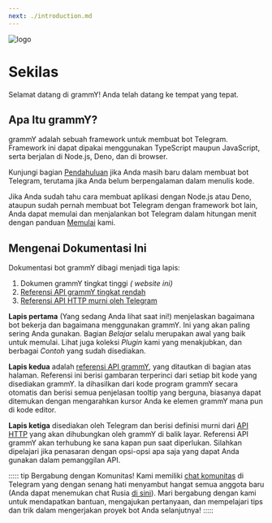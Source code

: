 ```yaml
---
next: ./introduction.md
---
```


![logo](/grammY.png)

# Sekilas

Selamat datang di grammY!
Anda telah datang ke tempat yang tepat.

## Apa Itu grammY?

grammY adalah sebuah framework untuk membuat bot Telegram.
Framework ini dapat dipakai menggunakan TypeScript maupun JavaScript, serta berjalan di Node.js, Deno, dan di browser.

Kunjungi bagian [Pendahuluan](./introduction.md) jika Anda masih baru dalam membuat bot Telegram, terutama jika Anda belum berpengalaman dalam menulis kode.

Jika Anda sudah tahu cara membuat aplikasi dengan Node.js atau Deno, ataupun sudah pernah membuat bot Telegram dengan framework bot lain, Anda dapat memulai dan menjalankan bot Telegram dalam hitungan menit dengan panduan [Memulai](./getting-started.md) kami.

## Mengenai Dokumentasi Ini

Dokumentasi bot grammY dibagi menjadi tiga lapis:

1. Dokumen grammY tingkat tinggi _( website ini)_
2. [Referensi API grammY tingkat rendah](https://doc.deno.land/https://deno.land/x/grammy/mod.ts)
3. [Referensi API HTTP murni oleh Telegram](https://core.telegram.org/bots/api)

**Lapis pertama** (Yang sedang Anda lihat saat ini!) menjelaskan bagaimana bot bekerja dan bagaimana menggunakan grammY.
Ini yang akan paling sering Anda gunakan.
Bagian _Belajar_ selalu merupakan awal yang baik untuk memulai.
Lihat juga koleksi _Plugin_ kami yang menakjubkan, dan berbagai _Contoh_ yang sudah disediakan.

**Lapis kedua** adalah [referensi API grammY](https://doc.deno.land/https://deno.land/x/grammy/mod.ts), yang ditautkan di bagian atas halaman.
Referensi ini berisi gambaran terperinci dari setiap bit kode yang disediakan grammY.
Ia dihasilkan dari kode program grammY secara otomatis dan berisi semua penjelasan tooltip yang berguna, biasanya dapat ditemukan dengan mengarahkan kursor Anda ke elemen grammY mana pun di kode editor.

**Lapis ketiga** disediakan oleh Telegram dan berisi definisi murni dari [API HTTP](https://core.telegram.org/bots/api) yang akan dihubungkan oleh grammY di balik layar.
Referensi API grammY akan terhubung ke sana kapan pun saat diperlukan.
Silahkan dipelajari jika penasaran dengan opsi-opsi apa saja yang dapat Anda gunakan dalam pemanggilan API.

::::: tip Bergabung dengan Komunitas!
Kami memiliki [chat komunitas](https://t.me/grammyjs) di Telegram yang dengan senang hati menyambut hangat semua anggota baru (Anda dapat menemukan chat Rusia [di sini](https://t.me/grammyjs_ru)).
Mari bergabung dengan kami untuk mendapatkan bantuan, mengajukan pertanyaan, dan mempelajari tips dan trik dalam mengerjakan proyek bot Anda selanjutnya!
:::::
